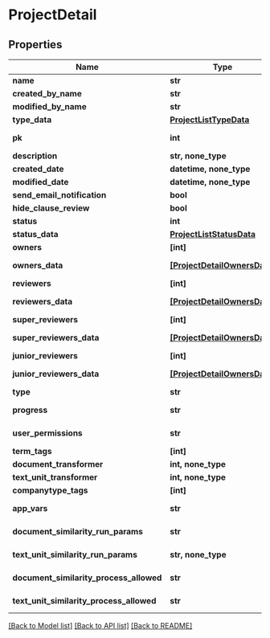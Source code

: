 # ProjectDetail


## Properties
Name | Type | Description | Notes
------------ | ------------- | ------------- | -------------
**name** | **str** |  | 
**created_by_name** | **str** |  | 
**modified_by_name** | **str** |  | 
**type_data** | [**ProjectListTypeData**](ProjectListTypeData.md) |  | 
**pk** | **int** |  | [optional] [readonly] 
**description** | **str, none_type** |  | [optional] 
**created_date** | **datetime, none_type** |  | [optional] 
**modified_date** | **datetime, none_type** |  | [optional] 
**send_email_notification** | **bool** |  | [optional] 
**hide_clause_review** | **bool** |  | [optional] 
**status** | **int** |  | [optional] 
**status_data** | [**ProjectListStatusData**](ProjectListStatusData.md) |  | [optional] 
**owners** | **[int]** |  | [optional] 
**owners_data** | [**[ProjectDetailOwnersData]**](ProjectDetailOwnersData.md) |  | [optional] [readonly] 
**reviewers** | **[int]** |  | [optional] 
**reviewers_data** | [**[ProjectDetailOwnersData]**](ProjectDetailOwnersData.md) |  | [optional] [readonly] 
**super_reviewers** | **[int]** |  | [optional] 
**super_reviewers_data** | [**[ProjectDetailOwnersData]**](ProjectDetailOwnersData.md) |  | [optional] [readonly] 
**junior_reviewers** | **[int]** |  | [optional] 
**junior_reviewers_data** | [**[ProjectDetailOwnersData]**](ProjectDetailOwnersData.md) |  | [optional] [readonly] 
**type** | **str** |  | [optional] 
**progress** | **str** |  | [optional] [readonly] 
**user_permissions** | **str** |  | [optional] [readonly] 
**term_tags** | **[int]** |  | [optional] 
**document_transformer** | **int, none_type** |  | [optional] 
**text_unit_transformer** | **int, none_type** |  | [optional] 
**companytype_tags** | **[int]** |  | [optional] 
**app_vars** | **str** |  | [optional] [readonly] 
**document_similarity_run_params** | **str** |  | [optional] [readonly] 
**text_unit_similarity_run_params** | **str, none_type** |  | [optional] [readonly] 
**document_similarity_process_allowed** | **str** |  | [optional] [readonly] 
**text_unit_similarity_process_allowed** | **str** |  | [optional] [readonly] 

[[Back to Model list]](../README.md#documentation-for-models) [[Back to API list]](../README.md#documentation-for-api-endpoints) [[Back to README]](../README.md)


